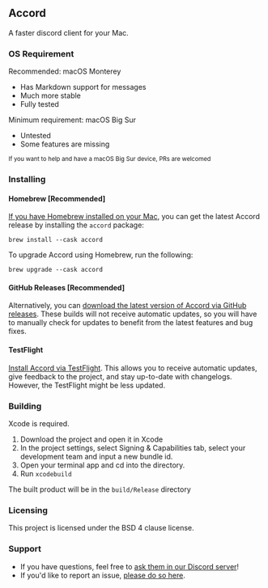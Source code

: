 ## Accord
A faster discord client for your Mac. 

### OS Requirement

Recommended: macOS Monterey
* Has Markdown support for messages
* Much more stable
* Fully tested

Minimum requirement: macOS Big Sur
* Untested
* Some features are missing
<sup>
If you want to help and have a macOS Big Sur device, PRs are welcomed
</sup>

### Installing

#### Homebrew [Recommended]
[If you have Homebrew installed on your Mac](https://brew.sh), you can get the latest Accord release by installing the `accord` package:
```
brew install --cask accord
```
To upgrade Accord using Homebrew, run the following:
```
brew upgrade --cask accord
```

#### GitHub Releases [Recommended]
Alternatively, you can [download the latest version of Accord via GitHub releases](https://github.com/evelyneee/accord/releases/latest). These builds will not receive automatic updates, so you will have to manually check for updates to benefit from the latest features and bug fixes.

#### TestFlight
[Install Accord via TestFlight](https://itunes.apple.com/us/app/testflight/id899247664?mt=8). This allows you to receive automatic updates, give feedback to the project, and stay up-to-date with changelogs. However, the TestFlight might be less updated.

### Building
Xcode is required.
1. Download the project and open it in Xcode 
2. In the project settings, select Signing & Capabilities tab, select your development team and input a new bundle id.
3. Open your terminal app and cd into the directory. 
4. Run `xcodebuild` 

The built product will be in the `build/Release` directory

### Licensing
This project is licensed under the BSD 4 clause license.

### Support
* If you have questions, feel free to [ask them in our Discord server](https://discord.gg/nUGnmA9yFH)!
* If you'd like to report an issue, [please do so here](https://github.com/evelyneee/accord/issues/new).
